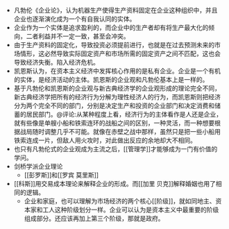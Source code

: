 - 凡勃伦《企业论》，认为机器生产使得生产资料固定在企业这种组织中，并且企业也逐渐演化成为一个有自我认同的实体。
- 企业作为一个实体是追求盈利的，而企业中的生产者却有将生产最大化的倾向，二者利益并不一定一致，甚至会冲突。
- 由于生产资料的固定化，导致投资必须提前进行，也就是在过去预测未来的市场情形，这必然导致实际固定资产和市场所需的固定资产之间不匹配，这也会导致经济失衡。陷入经济危机。
- 凯恩斯认为，在资本主义经济中发挥核心作用的是私有企业。企业是一个有机的实体，是经济活动的主体。凯恩斯的企业观和凡勃伦基本上是一样的。
- 基于凡勃伦和凯恩斯的企业观与新古典经济学的企业观形成的理论完全不同，新古典经济学把所有的经济行为分解为理性经济人的行为，而凯恩斯则把经济分为两个完全不同的部门，分别是决定生产和投资的企业部门和决定消费和储蓄的居民部门。@评论:从某种程度上看，经济行为的主体看作是人还是企业，就有些像是单艘小船和铁索连环的战船之间的区别，一种灵活，而一种想要根据战局随时调整几乎不可能。就像在赤壁之战中那样，虽然只是把一些小船用铁索连成一片，但敌人用火攻时，对此做出反应的余地却大不相同。
- 也只有凡勃伦式的企业观成为主流之后，[[管理学]]才能够成为一门有价值的学问。
- 剑桥学派企业理论
    - [[彭罗斯]]和[[罗宾 莫里斯]]
- [[科斯]]用交易成本理论来解释企业的形成。而[[加里 贝克]]解释婚姻也用了相同的逻辑。
    - 企业和家庭，也可以理解为市场经济的两个核心[[阶级]]，就如同地主、资本家和工人这种阶级划分一样。企业可以认为是资本主义中最重要的阶级组成部分。还应该再加上第三个阶级，那就是政府。
